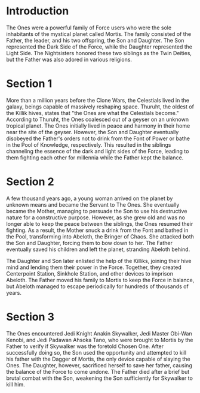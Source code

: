 # Introduction
The Ones were a powerful family of Force users who were the sole inhabitants of the mystical planet called Mortis.
The family consisted of the Father, the leader, and his two offspring, the Son and Daughter.
The Son represented the Dark Side of the Force, while the Daughter represented the Light Side.
The Nightsisters honored these two siblings as the Twin Deities, but the Father was also adored in various religions.

# Section 1
More than a million years before the Clone Wars, the Celestials lived in the galaxy, beings capable of massively reshaping space.
Thuruht, the oldest of the Killik hives, states that "the Ones are what the Celestials become." According to Thuruht, the Ones coalesced out of a geyser on an unknown tropical planet.
The Ones initially lived in peace and harmony in their home near the site of the geyser.
However, the Son and Daughter eventually disobeyed the Father's orders not to drink from the Font of Power or bathe in the Pool of Knowledge, respectively.
This resulted in the siblings channeling the essence of the dark and light sides of the Force, leading to them fighting each other for millennia while the Father kept the balance.



# Section 2
A few thousand years ago, a young woman arrived on the planet by unknown means and became the Servant to The Ones.
She eventually became the Mother, managing to persuade the Son to use his destructive nature for a constructive purpose.
However, as she grew old and was no longer able to keep the peace between the siblings, the Ones resumed their fighting.
As a result, the Mother snuck a drink from the Font and bathed in the Pool, transforming into Abeloth, the Bringer of Chaos.
She attacked both the Son and Daughter, forcing them to bow down to her.
The Father eventually saved his children and left the planet, stranding Abeloth behind.

The Daughter and Son later enlisted the help of the Killiks, joining their hive mind and lending them their power in the Force.
Together, they created Centerpoint Station, Sinkhole Station, and other devices to imprison Abeloth.
The Father moved his family to Mortis to keep the Force in balance, but Abeloth managed to escape periodically for hundreds of thousands of years.



# Section 3
The Ones encountered Jedi Knight Anakin Skywalker, Jedi Master Obi-Wan Kenobi, and Jedi Padawan Ahsoka Tano, who were brought to Mortis by the Father to verify if Skywalker was the foretold Chosen One.
After successfully doing so, the Son used the opportunity and attempted to kill his father with the Dagger of Mortis, the only device capable of slaying the Ones.
The Daughter, however, sacrificed herself to save her father, causing the balance of the Force to come undone.
The Father died after a brief but brutal combat with the Son, weakening the Son sufficiently for Skywalker to kill him.